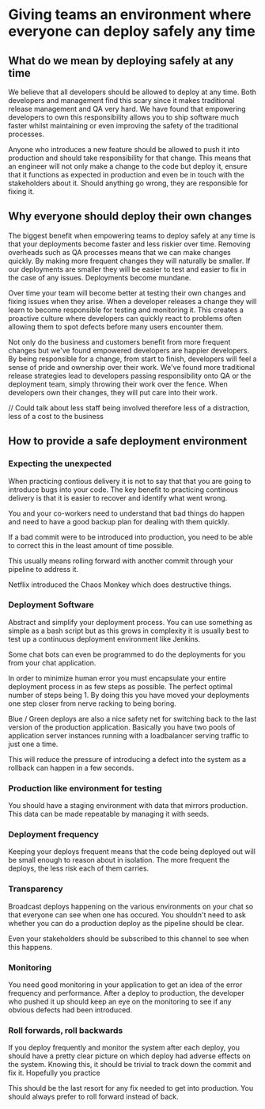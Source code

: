 # Giving teams an environment where everyone can deploy safely any time

## What do we mean by deploying safely at any time

  We believe that all developers should be allowed to deploy at any time.  Both developers and management find this scary since it makes traditional
  release management and QA very hard.  We have found that empowering developers to own this responsibility allows you to ship software much faster
  whilst maintaining or even improving the safety of the traditional processes.

  Anyone who introduces a new feature should be allowed to push it into production and should take responsibility for that change.
  This means that an engineer will not only make a change to the code but deploy it, ensure that it functions as expected in production and even be in
  touch with the stakeholders about it.  Should anything go wrong, they are responsible for fixing it.

## Why everyone should deploy their own changes

  The biggest benefit when empowering teams to deploy safely at any time is that your deployments become faster and less riskier over time. Removing overheads such as QA processes means that we can make changes quickly. By making more frequent changes they will naturally be smaller. If our deployments are smaller they will be easier to test and easier to fix in the case of any issues. Deployments become mundane.

  Over time your team will become better at testing their own changes and fixing issues when they arise. When a developer releases a change they will learn to become responsible for testing and monitoring it. This creates a proactive culture where developers can quickly react to problems often allowing them to spot defects before many users encounter them.

  Not only do the business and customers benefit from more frequent changes but we've found empowered developers are happier developers. By being responsible for a change, from start to finish, developers will feel a sense of pride and ownership over their work. We've found more traditional release strategies lead to developers passing responsibility onto QA or the deployment team, simply throwing their work over the fence. When developers own their changes, they will put care into their work.

  // Could talk about less staff being involved therefore less of a distraction, less of a cost to the business

## How to provide a safe deployment environment

### Expecting the unexpected

  When practicing contious delivery it is not to say that that you are going to introduce bugs into your code.
  The key benefit to practicing continous delivery is that it is easier to recover and identify what went wrong.

  You and your co-workers need to understand that bad things do happen and need to have a good backup plan for dealing with them quickly.

  If a bad commit were to be introduced into production, you need to be able to correct this in the least amount of time possible.

  This usually means rolling forward with another commit through your pipeline to address it.

  Netflix introduced the Chaos Monkey which does destructive things.

### Deployment Software

  Abstract and simplify your deployment process.  You can use something as simple as a bash script but as this grows in complexity it is usually best
  to test up a continuous deployment environment like Jenkins.

  Some chat bots can even be programmed to do the deployments for you from your chat application.

  In order to minimize human error you must encapsulate your entire deployment process in as few steps as possible.
  The perfect optimal number of steps being 1.  By doing this you have moved your deployments one step closer from nerve racking to being boring.

  Blue / Green deploys are also a nice safety net for switching back to the last version of the production application.
  Basically you have two pools of application server instances running with a loadbalancer serving traffic to just one a time.

  This will reduce the pressure of introducing a defect into the system as a rollback can happen in a few seconds.

### Production like environment for testing

  You should have a staging environment with data that mirrors production.
  This data can be made repeatable by managing it with seeds.
### Deployment frequency
  Keeping your deploys frequent means that the code being deployed out will be small enough to reason about in isolation.
  The more frequent the deploys, the less risk each of them carries.

### Transparency
  Broadcast deploys happening on the various environments on your chat so that everyone can see when one has occured.
  You shouldn't need to ask whether you can do a production deploy as the pipeline should be clear.

  Even your stakeholders should be subscribed to this channel to see when this happens.
### Monitoring
  You need good monitoring in your application to get an idea of the error frequency and performance.
  After a deploy to production, the developer who pushed it up should keep an eye on the monitoring to see if any obvious defects had been introduced.
### Roll forwards, roll backwards
  If you deploy frequently and monitor the system after each deploy, you should have a pretty clear picture on which deploy had adverse effects on the
  system.  Knowing this, it should be trivial to track down the commit and fix it.  Hopefully you practice

  This should be the last resort for any fix needed to get into production.  You should always prefer to roll forward instead of back.
